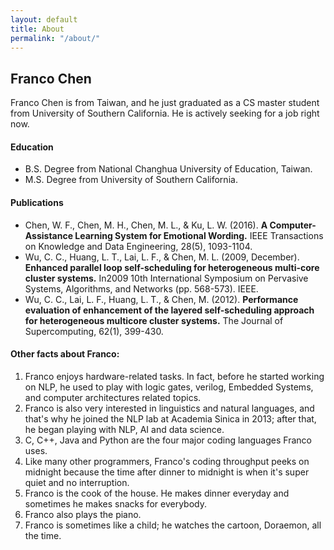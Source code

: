 ```yaml
---
layout: default
title: About
permalink: "/about/"
---
```

## Franco Chen
Franco Chen is from Taiwan, and he just graduated as a CS master student from University of Southern California. He is actively seeking for a job right now.  

#### Education
- B.S. Degree from National Changhua University of Education, Taiwan.
- M.S. Degree from University of Southern California.  

#### Publications
- Chen, W. F., Chen, M. H., Chen, M. L., & Ku, L. W. (2016). **A Computer-Assistance Learning System for Emotional Wording.** IEEE Transactions on Knowledge and Data Engineering, 28(5), 1093-1104.
- Wu, C. C., Huang, L. T., Lai, L. F., & Chen, M. L. (2009, December). **Enhanced parallel loop self-scheduling for heterogeneous multi-core cluster systems.** In2009 10th International Symposium on Pervasive Systems, Algorithms, and Networks (pp. 568-573). IEEE.
- Wu, C. C., Lai, L. F., Huang, L. T., & Chen, M. (2012). **Performance evaluation of enhancement of the layered self-scheduling approach for heterogeneous multicore cluster systems.** The Journal of Supercomputing, 62(1), 399-430.

#### Other facts about Franco:  
1. Franco enjoys hardware-related tasks. In fact, before he started working on NLP, he used to play with logic gates, verilog, Embedded Systems, and computer architectures related topics. 
2. Franco is also very interested in linguistics and natural languages, and that's why he joined the NLP lab at Academia Sinica in 2013; after that, he began playing with NLP, AI and data science.
3. C, C++, Java and Python are the four major coding languages Franco uses. 
4. Like many other programmers, Franco's coding throughput peeks on midnight because the time after dinner to midnight is when it's super quiet and no interruption.
5. Franco is the cook of the house. He makes dinner everyday and sometimes he makes snacks for everybody.
6. Franco also plays the piano.
7. Franco is sometimes like a child; he watches the cartoon, Doraemon, all the time.

<!--
This is the base Jekyll theme. You can find out more info about customizing your Jekyll theme, as well as basic Jekyll usage documentation at [jekyllrb.com](http://jekyllrb.com/)

You can find the source code for the Jekyll new theme at:
{% include icon-github.html username="jekyll" %} /
[minima](https://github.com/jekyll/minima)

You can find the source code for Jekyll at
{% include icon-github.html username="jekyll" %} /
[jekyll](https://github.com/jekyll/jekyll)
-->